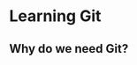 # Learning Git
## Why do we need Git?



<!--stackedit_data:
eyJoaXN0b3J5IjpbLTIxMjMxNDAzMDksOTEwMDUyMjI4LDE0MT
IyNzk3NzksMTU3NDQ2MDYxNSwtMjA3NjM1MTMyNSwyMTMzNjM0
OTI5LC0xODkwMDUzNjkzXX0=
-->